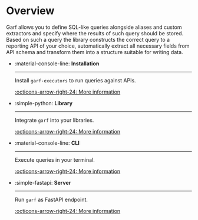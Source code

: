 # Overview

Garf allows you to define SQL-like queries alongside aliases and custom extractors and specify where the results of such query should be stored.
Based on such a query the library constructs the correct query to a reporting API of your choice, automatically extract all necessary fields from API schema
and transform them into a structure suitable for writing data.

<div class="grid cards" markdown>

-   :material-console-line: **Installation**

    ----

    Install `garf-executors` to run queries against APIs.

    [:octicons-arrow-right-24: More information](installation.md)

-   :simple-python: **Library**

    ----

    Integrate `garf` into your libraries.

    [:octicons-arrow-right-24: More information](library.md)

-   :material-console-line: **CLI**

    ----

    Execute queries in your terminal.

    [:octicons-arrow-right-24: More information](cli.md)

-   :simple-fastapi: **Server**

    ----

    Run `garf` as FastAPI endpoint.

    [:octicons-arrow-right-24: More information](server.md)
</div>
